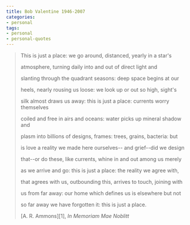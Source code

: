 ```yaml
---
title: Bob Valentine 1946-2007
categories:
- personal
tags:
- personal
- personal-quotes
---
```


> This is just a place:
> we go around, distanced, 
> yearly in a star's
> 
> atmosphere, turning 
> daily into and out of 
> direct light and
> 
> slanting through the 
> quadrant seasons: deep 
> space begins at our
> 
> heels, nearly rousing 
> us loose: we look up 
> or out so high, sight's
> 
> silk almost draws us away:
> this is just a place:
> currents worry themselves
> 
> coiled and free in airs 
> and oceans: water picks 
> up mineral shadow and
> 
> plasm into billions of 
> designs, frames: trees, 
> grains, bacteria: but
> 
> is love a reality we 
> made here ourselves--
> and grief--did we design
> 
> that--or do these, 
> like currents, whine 
> in and out among us merely
> 
> as we arrive and go:
> this is just a place:
> the reality we agree with,
> 
> that agrees with us, 
> outbounding this, arrives 
> to touch, joining with
> 
> us from far away:
> our home which defines 
> us is elsewhere but not
> 
> so far away we have 
> forgotten it:
> this is just a place.
> 
> <footer>[A. R. Ammons][1], <cite>In Memoriam Mae Noblitt</cite></footer>

   [1]: http://en.wikipedia.org/wiki/Archie_Randolph_Ammons
